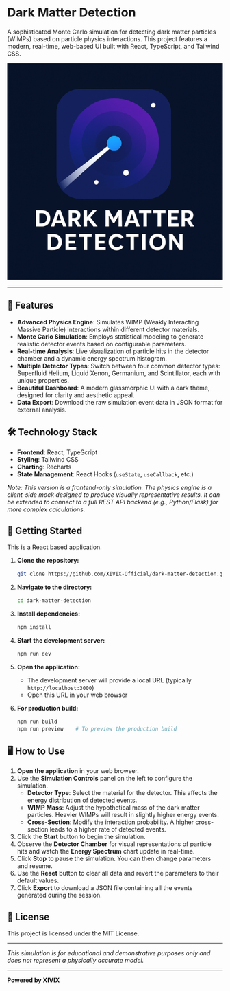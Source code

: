 # Dark Matter Detection

A sophisticated Monte Carlo simulation for detecting dark matter particles (WIMPs) based on particle physics interactions. This project features a modern, real-time, web-based UI built with React, TypeScript, and Tailwind CSS.

![Dark Matter Detection Logo](./icons/icon-512x512.png)

---

## 🌌 Features

-   **Advanced Physics Engine**: Simulates WIMP (Weakly Interacting Massive Particle) interactions within different detector materials.
-   **Monte Carlo Simulation**: Employs statistical modeling to generate realistic detector events based on configurable parameters.
-   **Real-time Analysis**: Live visualization of particle hits in the detector chamber and a dynamic energy spectrum histogram.
-   **Multiple Detector Types**: Switch between four common detector types: Superfluid Helium, Liquid Xenon, Germanium, and Scintillator, each with unique properties.
-   **Beautiful Dashboard**: A modern glassmorphic UI with a dark theme, designed for clarity and aesthetic appeal.
-   **Data Export**: Download the raw simulation event data in JSON format for external analysis.

## 🛠️ Technology Stack

-   **Frontend**: React, TypeScript
-   **Styling**: Tailwind CSS
-   **Charting**: Recharts
-   **State Management**: React Hooks (`useState`, `useCallback`, etc.)

*Note: This version is a frontend-only simulation. The physics engine is a client-side mock designed to produce visually representative results. It can be extended to connect to a full REST API backend (e.g., Python/Flask) for more complex calculations.*

## 🚀 Getting Started

This is a React based application.

1.  **Clone the repository:**
    ```bash
    git clone https://github.com/XIVIX-Official/dark-matter-detection.git
    ```

2.  **Navigate to the directory:**
    ```bash
    cd dark-matter-detection
    ```

3.  **Install dependencies:**
    ```bash
    npm install
    ```

4.  **Start the development server:**
    ```bash
    npm run dev
    ```

5.  **Open the application:**
    - The development server will provide a local URL (typically `http://localhost:3000`)
    - Open this URL in your web browser
    
6.  **For production build:**
    ```bash
    npm run build
    npm run preview    # To preview the production build
    ```

## 🖥️ How to Use

1.  **Open the application** in your web browser.
2.  Use the **Simulation Controls** panel on the left to configure the simulation.
    -   **Detector Type**: Select the material for the detector. This affects the energy distribution of detected events.
    -   **WIMP Mass**: Adjust the hypothetical mass of the dark matter particles. Heavier WIMPs will result in slightly higher energy events.
    -   **Cross-Section**: Modify the interaction probability. A higher cross-section leads to a higher rate of detected events.
3.  Click the **Start** button to begin the simulation.
4.  Observe the **Detector Chamber** for visual representations of particle hits and watch the **Energy Spectrum** chart update in real-time.
5.  Click **Stop** to pause the simulation. You can then change parameters and resume.
6.  Use the **Reset** button to clear all data and revert the parameters to their default values.
7.  Click **Export** to download a JSON file containing all the events generated during the session.

## 📄 License

This project is licensed under the MIT License.

---

*This simulation is for educational and demonstrative purposes only and does not represent a physically accurate model.*

---

**Powered by XIVIX**

